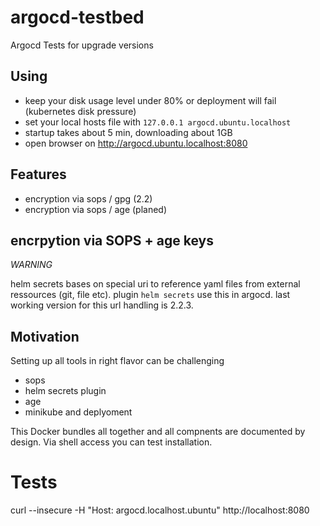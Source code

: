 # argocd-testbed
Argocd Tests for upgrade versions

## Using

* keep your disk usage level under 80% or deployment will fail (kubernetes disk pressure)
* set your local hosts file with `127.0.0.1 argocd.ubuntu.localhost`
* startup takes about 5 min, downloading about 1GB
* open browser on http://argocd.ubuntu.localhost:8080

## Features 

* encryption via sops / gpg (2.2)
* encryption via sops / age (planed)

## encrpytion via SOPS + age keys

_WARNING_

helm secrets bases on special uri to reference yaml files from external ressources (git, file etc). plugin `helm secrets` use this in argocd. last working version for this url handling is 2.2.3.


## Motivation

Setting up all tools in right flavor can be challenging
* sops
* helm secrets plugin
* age
* minikube and deplyoment

This Docker bundles all together and all compnents are documented by design. Via shell access you can test installation. 


# Tests
curl --insecure  -H "Host: argocd.localhost.ubuntu" http://localhost:8080
